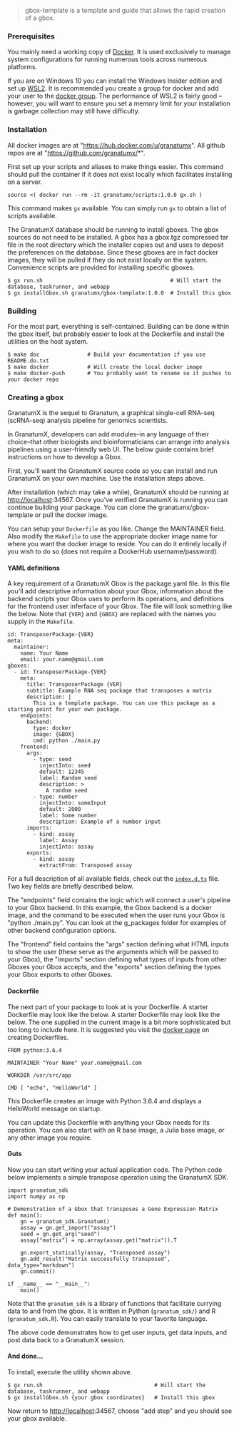 > gbox-template is a template and guide that allows the rapid creation of a gbox.



### Prerequisites

You mainly need a working copy of [Docker](http://docker.com). It is used
exclusively to manage system configurations for running numerous tools
across numerous platforms.

If you are on Windows 10 you can install the Windows Insider edition 
and set up [WSL2](https://docs.microsoft.com/en-us/windows/wsl/wsl2-install). 
It is recommended you create a group for docker and add your user 
to the [docker group](https://docs.docker.com/engine/install/linux-postinstall/).
The performance of WSL2 is fairly good &ndash; however, you will want to ensure you set
a memory limit for your installation is garbage collection may still have difficulty.

### Installation

All docker images are at "https://hub.docker.com/u/granatumx".
All github repos are at "https://github.com/granatumx/*".

First set up your scripts and aliases to make things easier. This command should pull the container if
it does not exist locally which facilitates installing on a server.

```
source <( docker run --rm -it granatumx/scripts:1.0.0 gx.sh )
```

This command makes `gx` available. You can simply run `gx` to obtain a list of scripts available.

The GranatumX database should be running to install gboxes. The gbox sources do not need to be installed.
A gbox has a gbox.tgz compressed tar file in the root directory which the installer copies out and uses
to deposit the preferences on the database. Since these gboxes are in fact docker images, they will be
pulled if they do not exist locally on the system. Convenience scripts are provided for installing specific gboxes.


```
$ gx run.sh                                        # Will start the database, taskrunner, and webapp
$ gx installGbox.sh granatumx/gbox-template:1.0.0  # Install this gbox
```

### Building

For the most part, everything is self-contained. Building can be done within the gbox itself,
but probably easier to look at the Dockerfile and install the utilities on the host system.


```
$ make doc               # Build your documentation if you use README.do.txt
$ make docker            # Will create the local docker image
$ make docker-push       # You probably want to rename so it pushes to your docker repo
```

### Creating a gbox

GranatumX is the sequel to Granatum, a graphical single-cell RNA-seq (scRNA-seq) analysis pipeline for genomics scientists.

In GranatumX, developers can add modules&ndash;in any language of their choice&ndash;that other biologists and bioinformaticians can arrange into analysis pipelines using a user-friendly web UI. The below guide contains brief instructions on how to develop a Gbox.


First, you'll want the GranatumX source code so you can install and run GranatumX on your own machine.
Use the installation steps above.

After installation (which may take a while), GranatumX should be running at <http://localhost>:34567. 
Once you've verified GranatumX is running you can continue building your package. You can clone the
granatumx/gbox-template or pull the docker image.

You can setup your `Dockerfile` as you like. Change the MAINTAINER field. Also modify the `Makefile` to 
use the appropriate docker image name for where you want the docker image to reside. You can do it entirely
locally if you wish to do so (does not require a DockerHub username/password).

#### YAML definitions

A key requirement of a GranatumX Gbox is the package.yaml file. In this file you'll add descriptive information about your Gbox, information about the backend scripts your Gbox uses to perform its operations, and definitions for the frontend user inferface of your Gbox. The file will look something like the below. Note that `{VER}` and `{GBOX}` are replaced
with the names you supply in the `Makefile`.


```
id: TransposerPackage-{VER}
meta:
  maintainer:
    name: Your Name
    email: your.name@gmail.com
gboxes:
  - id: TransposerPackage-{VER}
    meta:
      title: TransposerPackage {VER}
      subtitle: Example RNA seq package that transposes a matrix
      description: |
        This is a template package. You can use this package as a starting point for your own package.
    endpoints:
      backend:
        type: docker
        image: {GBOX}
        cmd: python ./main.py
    frontend:
      args:
        - type: seed
          injectInto: seed
          default: 12345
          label: Random seed
          description: >
            A random seed
        - type: number
          injectInto: someInput
          default: 2000
          label: Some number
          description: Example of a number input
      imports:
        - kind: assay
          label: Assay
          injectInto: assay
      exports:
        - kind: assay
          extractFrom: Transposed assay
```

For a full description of all available fields, check out the [`index.d.ts`](https://github.com/granatumx/install-gbox/blob/master/types/index.d.ts) file. Two key fields are briefly described below.

The "endpoints" field contains the logic which will connect a user's pipeline to your Gbox backend. In this example, the Gbox backend is a docker image, and the command to be executed when the user runs your Gbox is "python ./main.py". You can look at the g_packages folder for examples of other backend configuration options.

The "frontend" field contains the "args" section defining what HTML inputs to show the user (these serve as the arguments which will be passed to your Gbox), the "imports" section defining what types of inputs from other Gboxes your Gbox accepts, and the "exports" section defining the types your Gbox exports to other Gboxes.

#### Dockerfile

The next part of your package to look at is your Dockerfile. A starter Dockerfile may look like the below. A starter Dockerfile may look like the below. The one supplied in the current image is a bit more sophisticated but too long to include here.
It is suggested you visit the [docker page](https://docs.docker.com/get-started/part2/) on creating Dockerfiles.


```
FROM python:3.6.4

MAINTAINER "Your Name" your.name@gmail.com

WORKDIR /usr/src/app

CMD [ "echo", "HelloWorld" ]
```

This Dockerfile creates an image with Python 3.6.4 and displays a HelloWorld message on startup.

You can update this Dockerfile with anything your Gbox needs for its operation. You can also start with an R base image, a Julia base image, or any other image you require.

#### Guts

Now you can start writing your actual application code. The Python code below implements a simple transpose operation using the GranatumX SDK.


```
import granatum_sdk
import numpy as np

# Demonstration of a Gbox that transposes a Gene Expression Matrix
def main():
    gn = granatum_sdk.Granatum()
    assay = gn.get_import("assay")
    seed = gn.get_arg("seed")
    assay["matrix"] = np.array(assay.get("matrix")).T

    gn.export_statically(assay, "Transposed assay")
    gn.add_result("Matrix successfully transposed", data_type="markdown")
    gn.commit()

if __name__ == "__main__":
    main()
```

Note that the `granatum_sdk` is a library of functions that facilitate currying data to and from the gbox. It is 
written in Python (`granatum_sdk/`) and R (`granatum_sdk.R`). You can easily translate to your favorite language.

The above code demonstrates how to get user inputs, get data inputs, and post data back to a GranatumX session.

#### And done...

To install, execute the utility shown above.


```
$ gx run.sh                                   # Will start the database, taskrunner, and webapp
$ gx installGbox.sh {your gbox coordinates}   # Install this gbox
```

Now return to <http://localhost>:34567, choose "add step" and you should see your gbox available.


